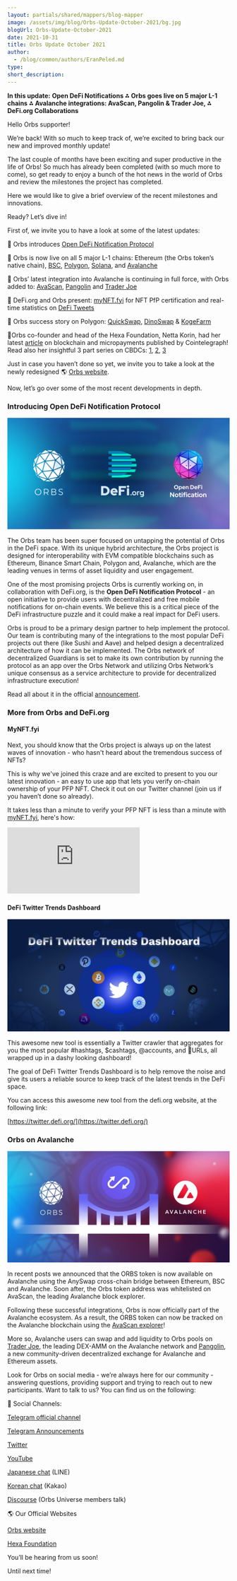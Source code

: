 ```yaml
---
layout: partials/shared/mappers/blog-mapper
image: /assets/img/blog/Orbs-Update-October-2021/bg.jpg
blogUrl: Orbs-Update-October-2021
date: 2021-10-31
title: Orbs Update October 2021
author:
  - /blog/common/authors/EranPeled.md
type:
short_description:
---
```


**In this update:** 
**Open DeFi Notifications ⁂ Orbs goes live on 5 major L-1 chains ⁂ Avalanche integrations: AvaScan, Pangolin & Trader Joe, ⁂ DeFi.org Collaborations**

<div class='line-separator'> </div>

Hello Orbs supporter!

We’re back!
With so much to keep track of, we’re excited to bring back our new and improved monthly update! 

The last couple of months have been exciting and super productive in the life of Orbs! So much has already been completed (with so much more to come), so get ready to enjoy a bunch of the hot news in the world of Orbs and review the milestones the project has completed.

Here we would like to give a brief overview of the recent milestones and innovations. 

Ready? Let’s dive in!

<div class='line-separator'> </div>

First of, we invite you to have a look at some of the latest updates:

📌  Orbs introduces [Open DeFi Notification Protocol](https://www.orbs.com/Introducing-Open-DeFi-Notification-Protocol/)

📌  Orbs is now live on all 5 major L-1 chains: Ethereum (the Orbs token’s native chain), [BSC](https://www.orbs.com/orbs-is-now-live-on-binance-smart-chain-via-anyswap-cross-chain-bridge/), [Polygon](https://www.orbs.com/how-to-bridge-orbs-tokens-onto-the-polygon-network/), [Solana](https://www.orbs.com/Orbs-is-Live-on-the-Solana-Wormhole-Bridge/), and [Avalanche](https://www.orbs.com/AnySwap-Avalanche/)

📌  Orbs’ latest integration into Avalanche is continuing in full force, with Orbs added to: [AvaScan](https://www.orbs.com/ORBS-is-now-live-on-AvaScan/), [Pangolin](https://www.orbs.com/ORBS-is-Now-Available-on-Pangolin/) and [Trader Joe](https://www.orbs.com/ORBS-is-now-live-on-Trader-Joe/)

📌 DeFi.org and Orbs present: [myNFT.fyi](https://mynft.fyi/) for NFT PfP certification and real-time statistics on [DeFi Tweets](https://www.orbs.com/defi-org-twitter-tool/)

📌 Orbs success story on Polygon: [QuickSwap](https://www.orbs.com/orbs-is-now-live-on-quickswap/), [DinoSwap](https://www.orbs.com/orbs-is-now-live-on-quickswap/) & [KogeFarm](https://www.orbs.com/Orbs-Added-to-KogeFarm-Vaults/)

📌Orbs co-founder and head of the Hexa Foundation, Netta Korin, had her latest [article](https://cointelegraph.com/news/blockchain-technology-can-make-micropayments-finally-functional) on blockchain and micropayments published by Cointelegraph! Read also her insightful 3 part series on CBDCs: [1](https://www.orbs.com/Intro-to-CBDC/), [2](https://www.orbs.com/A-Closer-Look-At-CBDCs/), [3](https://www.orbs.com/CBDCs-Additional-Thoughts/) 

Just in case you haven’t done so yet, we invite you to take a look at the newly redesigned 🌎 [Orbs website](https://www.orbs.com/orbs-website-launch/).

Now, let’s go over some of the most recent developments in depth. 

<div class='line-separator'> </div>


### Introducing Open DeFi Notification Protocol

![notification](/assets/img/blog/Orbs-Update-October-2021/image1.jpg)

The Orbs team has been super focused on untapping the potential of Orbs in the DeFi space. With its unique hybrid architecture, the Orbs project is designed for interoperability with EVM compatible blockchains such as Ethereum, Binance Smart Chain, Polygon and, Avalanche, which are the leading venues in terms of asset liquidity and user engagement.


One of the most promising projects Orbs is currently working on, in collaboration with DeFi.org, is the **Open DeFi Notification Protocol** - an open initiative to provide users with decentralized and free mobile notifications for on-chain events. We believe this is a critical piece of the DeFi infrastructure puzzle and it could make a real impact for DeFi users.

Orbs is proud to be a primary design partner to help implement the protocol. Our team is contributing many of the integrations to the most popular DeFi projects out there (like Sushi and Aave) and helped design a decentralized architecture of how it can be implemented. 
The Orbs  network of decentralized Guardians is set to make its own contribution by running the protocol as an app over the Orbs Network and utilizing Orbs Network’s unique consensus as a service architecture to provide for decentralized infrastructure execution!

Read all about it in the official [announcement](https://www.orbs.com/Introducing-Open-DeFi-Notification-Protocol/).

<div class='line-separator'> </div>


### More from Orbs and DeFi.org

#### MyNFT.fyi
 
Next, you should know that the Orbs project is always up on the latest waves of innovation - who hasn't heard about the tremendous success of NFTs? 

This is why we've joined this craze and are excited to present to you our latest innovation - an easy to use app that lets you verify on-chain ownership of your PFP NFT. Check it out on our Twitter channel (join us if you haven’t done so already).

It takes less than a minute to verify your PFP NFT is less than a minute with [myNFT.fyi](https://mynft.fyi/), here's how:

<iframe src="https://www.youtube.com/embed/HbfSEgJHmJg" title="YouTube video player" frameborder="0" allow="accelerometer; autoplay; clipboard-write; encrypted-media; gyroscope; picture-in-picture" allowfullscreen></iframe>
 


#### DeFi Twitter Trends Dashboard


![twitter](/assets/img/blog/Orbs-Update-October-2021/image2.png)
 

This awesome new tool is essentially a Twitter crawler that aggregates for you the most popular #hashtags, $cashtags, @accounts, and 🔗URLs, all wrapped up in a dashy looking dashboard!

The goal of DeFi Twitter Trends Dashboard is to help remove the noise and give its users a reliable source to keep track of the latest trends in the DeFi space.

You can access this awesome new tool from the defi.org website, at the following link:

[https://twitter.defi.org/](https://twitter.defi.org/)
 
 
 
<div class='line-separator'> </div>

### Orbs on Avalanche

![avalanche](/assets/img/blog/Orbs-Update-October-2021/image3.jpg)


In recent posts we announced that the ORBS token is now available on Avalanche using the AnySwap cross-chain bridge between Ethereum, BSC and Avalanche. Soon after, the Orbs token address was whitelisted on AvaScan, the leading Avalanche block explorer.

Following these successful integrations, Orbs is now officially part of the Avalanche ecosystem. As a result, the ORBS token can now be tracked on the Avalanche blockchain using the [AvaScan explorer](https://www.orbs.com/ORBS-is-now-live-on-AvaScan/)! 

More so, Avalanche users can swap and add liquidity to Orbs pools on [Trader Joe](https://www.orbs.com/ORBS-is-now-live-on-Trader-Joe/), the leading DEX-AMM on the Avalanche network and [Pangolin](https://www.orbs.com/ORBS-is-Now-Available-on-Pangolin/), a new community-driven decentralized exchange for Avalanche and Ethereum assets.
 
 
<div class='line-separator'> </div>


Look for Orbs on social media - we’re always here for our community - answering questions, providing support and trying to reach out to new participants. Want to talk to us? You can find us on the following: 




🔗  Social Channels:

[Telegram official channel](https://t.me/OrbsNetwork)

[Telegram Announcements](https://t.me/OrbsAnnouncements) 

[Twitter](https://twitter.com/orbs_network) 

[YouTube](https://yt.vu/c/UCfpV4z-MGxeiabFkht1LNPQ)

[Japanese chat](https://line.me/R/ti/p/%40vrf9558a) (LINE)

[Korean chat](https://open.kakao.com/o/giYtuTRb) (Kakao)

[Discourse](https://community.orbs.network/) (Orbs Universe members talk)


🌎 Our Official Websites

[Orbs website](https://www.orbs.com/) 

[Hexa Foundation](https://www.hexa.org/) 

You’ll be hearing from us soon!
 
Until next time!



